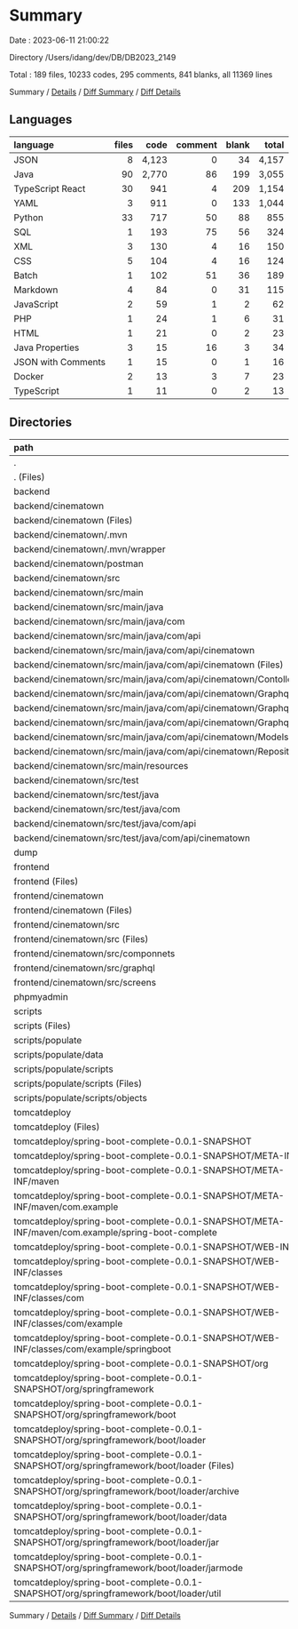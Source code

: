 # Summary

Date : 2023-06-11 21:00:22

Directory /Users/idang/dev/DB/DB2023_2149

Total : 189 files,  10233 codes, 295 comments, 841 blanks, all 11369 lines

Summary / [Details](details.md) / [Diff Summary](diff.md) / [Diff Details](diff-details.md)

## Languages
| language | files | code | comment | blank | total |
| :--- | ---: | ---: | ---: | ---: | ---: |
| JSON | 8 | 4,123 | 0 | 34 | 4,157 |
| Java | 90 | 2,770 | 86 | 199 | 3,055 |
| TypeScript React | 30 | 941 | 4 | 209 | 1,154 |
| YAML | 3 | 911 | 0 | 133 | 1,044 |
| Python | 33 | 717 | 50 | 88 | 855 |
| SQL | 1 | 193 | 75 | 56 | 324 |
| XML | 3 | 130 | 4 | 16 | 150 |
| CSS | 5 | 104 | 4 | 16 | 124 |
| Batch | 1 | 102 | 51 | 36 | 189 |
| Markdown | 4 | 84 | 0 | 31 | 115 |
| JavaScript | 2 | 59 | 1 | 2 | 62 |
| PHP | 1 | 24 | 1 | 6 | 31 |
| HTML | 1 | 21 | 0 | 2 | 23 |
| Java Properties | 3 | 15 | 16 | 3 | 34 |
| JSON with Comments | 1 | 15 | 0 | 1 | 16 |
| Docker | 2 | 13 | 3 | 7 | 23 |
| TypeScript | 1 | 11 | 0 | 2 | 13 |

## Directories
| path | files | code | comment | blank | total |
| :--- | ---: | ---: | ---: | ---: | ---: |
| . | 189 | 10,233 | 295 | 841 | 11,369 |
| . (Files) | 5 | 1,136 | 0 | 34 | 1,170 |
| backend | 28 | 833 | 84 | 231 | 1,148 |
| backend/cinematown | 28 | 833 | 84 | 231 | 1,148 |
| backend/cinematown (Files) | 2 | 182 | 51 | 40 | 273 |
| backend/cinematown/.mvn | 1 | 2 | 16 | 1 | 19 |
| backend/cinematown/.mvn/wrapper | 1 | 2 | 16 | 1 | 19 |
| backend/cinematown/postman | 1 | 85 | 0 | 0 | 85 |
| backend/cinematown/src | 24 | 564 | 17 | 190 | 771 |
| backend/cinematown/src/main | 23 | 555 | 17 | 185 | 757 |
| backend/cinematown/src/main/java | 22 | 545 | 17 | 184 | 746 |
| backend/cinematown/src/main/java/com | 22 | 545 | 17 | 184 | 746 |
| backend/cinematown/src/main/java/com/api | 22 | 545 | 17 | 184 | 746 |
| backend/cinematown/src/main/java/com/api/cinematown | 22 | 545 | 17 | 184 | 746 |
| backend/cinematown/src/main/java/com/api/cinematown (Files) | 2 | 27 | 8 | 8 | 43 |
| backend/cinematown/src/main/java/com/api/cinematown/Contollers | 6 | 166 | 0 | 54 | 220 |
| backend/cinematown/src/main/java/com/api/cinematown/Graphql | 2 | 166 | 1 | 15 | 182 |
| backend/cinematown/src/main/java/com/api/cinematown/Graphql/Configs | 1 | 12 | 0 | 2 | 14 |
| backend/cinematown/src/main/java/com/api/cinematown/Graphql/Scalars | 1 | 154 | 1 | 13 | 168 |
| backend/cinematown/src/main/java/com/api/cinematown/Models | 6 | 107 | 8 | 58 | 173 |
| backend/cinematown/src/main/java/com/api/cinematown/Repositories | 6 | 79 | 0 | 49 | 128 |
| backend/cinematown/src/main/resources | 1 | 10 | 0 | 1 | 11 |
| backend/cinematown/src/test | 1 | 9 | 0 | 5 | 14 |
| backend/cinematown/src/test/java | 1 | 9 | 0 | 5 | 14 |
| backend/cinematown/src/test/java/com | 1 | 9 | 0 | 5 | 14 |
| backend/cinematown/src/test/java/com/api | 1 | 9 | 0 | 5 | 14 |
| backend/cinematown/src/test/java/com/api/cinematown | 1 | 9 | 0 | 5 | 14 |
| dump | 1 | 193 | 75 | 56 | 324 |
| frontend | 46 | 4,448 | 9 | 367 | 4,824 |
| frontend (Files) | 1 | 9 | 0 | 2 | 11 |
| frontend/cinematown | 45 | 4,439 | 9 | 365 | 4,813 |
| frontend/cinematown (Files) | 9 | 3,393 | 1 | 140 | 3,534 |
| frontend/cinematown/src | 36 | 1,046 | 8 | 225 | 1,279 |
| frontend/cinematown/src (Files) | 5 | 114 | 1 | 22 | 137 |
| frontend/cinematown/src/componnets | 16 | 467 | 6 | 102 | 575 |
| frontend/cinematown/src/graphql | 5 | 175 | 1 | 31 | 207 |
| frontend/cinematown/src/screens | 10 | 290 | 0 | 70 | 360 |
| phpmyadmin | 1 | 24 | 1 | 6 | 31 |
| scripts | 38 | 1,327 | 50 | 119 | 1,496 |
| scripts (Files) | 1 | 1 | 0 | 0 | 1 |
| scripts/populate | 37 | 1,326 | 50 | 119 | 1,495 |
| scripts/populate/data | 6 | 624 | 0 | 32 | 656 |
| scripts/populate/scripts | 31 | 702 | 50 | 87 | 839 |
| scripts/populate/scripts (Files) | 17 | 509 | 40 | 69 | 618 |
| scripts/populate/scripts/objects | 14 | 193 | 10 | 18 | 221 |
| tomcatdeploy | 70 | 2,272 | 76 | 28 | 2,376 |
| tomcatdeploy (Files) | 1 | 4 | 3 | 5 | 12 |
| tomcatdeploy/spring-boot-complete-0.0.1-SNAPSHOT | 69 | 2,268 | 73 | 23 | 2,364 |
| tomcatdeploy/spring-boot-complete-0.0.1-SNAPSHOT/META-INF | 2 | 52 | 4 | 13 | 69 |
| tomcatdeploy/spring-boot-complete-0.0.1-SNAPSHOT/META-INF/maven | 2 | 52 | 4 | 13 | 69 |
| tomcatdeploy/spring-boot-complete-0.0.1-SNAPSHOT/META-INF/maven/com.example | 2 | 52 | 4 | 13 | 69 |
| tomcatdeploy/spring-boot-complete-0.0.1-SNAPSHOT/META-INF/maven/com.example/spring-boot-complete | 2 | 52 | 4 | 13 | 69 |
| tomcatdeploy/spring-boot-complete-0.0.1-SNAPSHOT/WEB-INF | 2 | 17 | 0 | 0 | 17 |
| tomcatdeploy/spring-boot-complete-0.0.1-SNAPSHOT/WEB-INF/classes | 2 | 17 | 0 | 0 | 17 |
| tomcatdeploy/spring-boot-complete-0.0.1-SNAPSHOT/WEB-INF/classes/com | 2 | 17 | 0 | 0 | 17 |
| tomcatdeploy/spring-boot-complete-0.0.1-SNAPSHOT/WEB-INF/classes/com/example | 2 | 17 | 0 | 0 | 17 |
| tomcatdeploy/spring-boot-complete-0.0.1-SNAPSHOT/WEB-INF/classes/com/example/springboot | 2 | 17 | 0 | 0 | 17 |
| tomcatdeploy/spring-boot-complete-0.0.1-SNAPSHOT/org | 65 | 2,199 | 69 | 10 | 2,278 |
| tomcatdeploy/spring-boot-complete-0.0.1-SNAPSHOT/org/springframework | 65 | 2,199 | 69 | 10 | 2,278 |
| tomcatdeploy/spring-boot-complete-0.0.1-SNAPSHOT/org/springframework/boot | 65 | 2,199 | 69 | 10 | 2,278 |
| tomcatdeploy/spring-boot-complete-0.0.1-SNAPSHOT/org/springframework/boot/loader | 65 | 2,199 | 69 | 10 | 2,278 |
| tomcatdeploy/spring-boot-complete-0.0.1-SNAPSHOT/org/springframework/boot/loader (Files) | 13 | 569 | 46 | 1 | 616 |
| tomcatdeploy/spring-boot-complete-0.0.1-SNAPSHOT/org/springframework/boot/loader/archive | 14 | 351 | 8 | 3 | 362 |
| tomcatdeploy/spring-boot-complete-0.0.1-SNAPSHOT/org/springframework/boot/loader/data | 4 | 80 | 9 | 0 | 89 |
| tomcatdeploy/spring-boot-complete-0.0.1-SNAPSHOT/org/springframework/boot/loader/jar | 30 | 1,100 | 6 | 5 | 1,111 |
| tomcatdeploy/spring-boot-complete-0.0.1-SNAPSHOT/org/springframework/boot/loader/jarmode | 3 | 37 | 0 | 1 | 38 |
| tomcatdeploy/spring-boot-complete-0.0.1-SNAPSHOT/org/springframework/boot/loader/util | 1 | 62 | 0 | 0 | 62 |

Summary / [Details](details.md) / [Diff Summary](diff.md) / [Diff Details](diff-details.md)